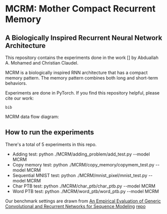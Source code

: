 # MCRM: Mother Compact Recurrent Memory 
## A Biologically Inspired Recurrent Neural Network Architecture

This repository contains the experiments done in the work [] by Abduallah A. Mohamed and Christian Claudel. 

MCRM is a biologically inspired RNN architecture that has a compact memory pattern. The memory pattern combines both long and short-term behaviors.

Experiments are done in PyTorch. If you find this repository helpful, please cite our work:
```
bib
```
MCRM data flow diagram:







## How to run the experiments 
There's a total of 5 experiments in this repo. 

- Adding test: python ./MCRM/adding_problem/add_test.py --model MCRM
- Copy memory test: python ./MCRM/copy_memory/copymem_test.py --model MCRM
- Sequential MNIST test: python ./MCRM/mnist_pixel/mnist_test.py --model MCRM
- Char PTB test: python ./MCRM/char_ptb/char_ptb.py --model MCRM
- Word PTB test: python ./MCRM/word_ptb/word_ptb.py --model MCRM

Our benchmark settings are drawn from [An Empirical Evaluation of Generic Convolutional and Recurrent Networks for Sequence Modeling](https://arxiv.org/abs/1803.01271) [repo](https://github.com/locuslab/TCN)
